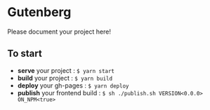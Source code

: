 # Gutenberg

Please document your project here!

## To start
- **serve** your project : `$ yarn start`
- **build** your project : `$ yarn build`
- **deploy** your gh-pages : `$ yarn deploy`
- **publish** your frontend build : `$ sh ./publish.sh VERSION<0.0.0> ON_NPM<true>`
